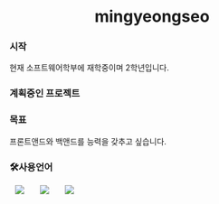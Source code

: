 <h1 align="center"> mingyeongseo</h1>

<h3>시작</h3>
현재 소프트웨어학부에 재학중이며 2학년입니다. 

<h3>계획중인 프로젝트</h3>

<h3>목표</h3>
프론트앤드와 백앤드를 능력을 갖추고 싶습니다. 

<h3>🛠사용언어</h3>
<div>
<img src="https://img.shields.io/badge/HTML5-E34F26?style=flat-square&logo=HTML5&logoColor=white" style="height : auto; margin-left : 10px; margin-right : 10px;"/></a>&nbsp;
<img src="https://img.shields.io/badge/CSS3-1572B6?style=flat-square&logo=CSS3&logoColor=white" style="height : auto; margin-left : 10px; margin-right : 10px;"/></a>&nbsp;
<img src="https://img.shields.io/badge/JavaScript-F7DF1E?style=flat-square&logo=JavaScript&logoColor=white" style="height : auto; margin-left : 10px; margin-right : 10px;"/></a>&nbsp;
</div>

